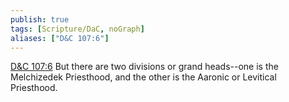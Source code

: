 ```yaml
---
publish: true
tags: [Scripture/DaC, noGraph]
aliases: ["D&C 107:6"]
---
```

[D&C 107:6](https://churchofjesuschrist.org/study/scriptures/dc-testament/dc/107?lang=eng&id=p6#p6) But there are two divisions or grand heads--one is the Melchizedek Priesthood, and the other is the Aaronic or Levitical Priesthood.
